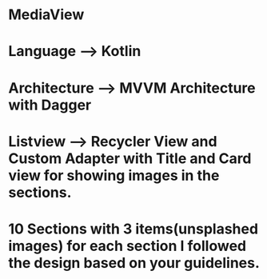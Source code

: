 # MediaView
# Language  --> Kotlin
# Architecture -->  MVVM Architecture with Dagger 
# Listview -->  Recycler View and Custom Adapter with Title and Card view for showing images in the sections.
# 10 Sections with 3 items(unsplashed images) for each section I followed the design based on your guidelines.
